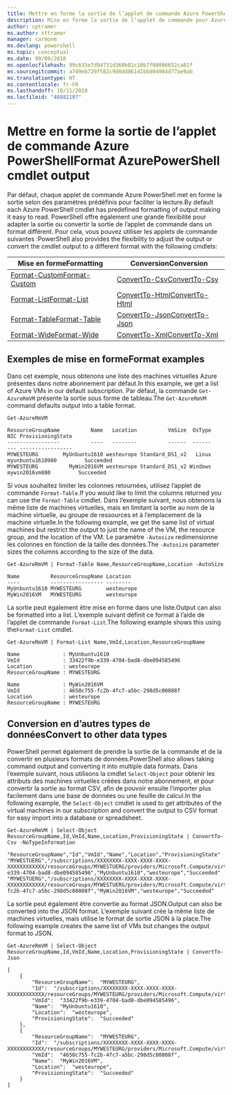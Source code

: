 ```yaml
---
title: Mettre en forme la sortie de l’applet de commande Azure PowerShell
description: Mise en forme la sortie de l’applet de commande pour Azure PowerShell.
author: sptramer
ms.author: sttramer
manager: carmonm
ms.devlang: powershell
ms.topic: conceptual
ms.date: 09/09/2018
ms.openlocfilehash: 99c635e7d94731d360b81c10b7f08086652ca81f
ms.sourcegitcommit: a749eb729f583c9d0dd86141bbd04984d77ae9ab
ms.translationtype: HT
ms.contentlocale: fr-FR
ms.lasthandoff: 10/11/2018
ms.locfileid: "48882107"
---
```

# <a name="format-azurepowershell-cmdlet-output"></a><span data-ttu-id="d4c83-103">Mettre en forme la sortie de l’applet de commande Azure PowerShell</span><span class="sxs-lookup"><span data-stu-id="d4c83-103">Format AzurePowerShell cmdlet output</span></span>

<span data-ttu-id="d4c83-104">Par défaut, chaque applet de commande Azure PowerShell met en forme la sortie selon des paramètres prédéfinis pour faciliter la lecture.</span><span class="sxs-lookup"><span data-stu-id="d4c83-104">By default each Azure PowerShell cmdlet has predefined formatting of output making it easy to read.</span></span>  <span data-ttu-id="d4c83-105">PowerShell offre également une grande flexibilité pour adapter la sortie ou convertir la sortie de l’applet de commande dans un format différent. Pour cela, vous pouvez utiliser les applets de commande suivantes :</span><span class="sxs-lookup"><span data-stu-id="d4c83-105">PowerShell also provides the flexibility to adjust the output or convert the cmdlet output to a different format with the following cmdlets:</span></span>

| <span data-ttu-id="d4c83-106">Mise en forme</span><span class="sxs-lookup"><span data-stu-id="d4c83-106">Formatting</span></span>      | <span data-ttu-id="d4c83-107">Conversion</span><span class="sxs-lookup"><span data-stu-id="d4c83-107">Conversion</span></span>       |
|-----------------|------------------|
| [<span data-ttu-id="d4c83-108">Format-Custom</span><span class="sxs-lookup"><span data-stu-id="d4c83-108">Format-Custom</span></span>](/powershell/module/microsoft.powershell.utility/format-custom) | [<span data-ttu-id="d4c83-109">ConvertTo-Csv</span><span class="sxs-lookup"><span data-stu-id="d4c83-109">ConvertTo-Csv</span></span>](/powershell/module/microsoft.powershell.utility/convertto-csv)  |
| [<span data-ttu-id="d4c83-110">Format-List</span><span class="sxs-lookup"><span data-stu-id="d4c83-110">Format-List</span></span>](/powershell/module/microsoft.powershell.utility/format-list)   | [<span data-ttu-id="d4c83-111">ConvertTo-Html</span><span class="sxs-lookup"><span data-stu-id="d4c83-111">ConvertTo-Html</span></span>](/powershell/module/microsoft.powershell.utility/convertto-html) |
| [<span data-ttu-id="d4c83-112">Format-Table</span><span class="sxs-lookup"><span data-stu-id="d4c83-112">Format-Table</span></span>](/powershell/module/microsoft.powershell.utility/format-table)  | [<span data-ttu-id="d4c83-113">ConvertTo-Json</span><span class="sxs-lookup"><span data-stu-id="d4c83-113">ConvertTo-Json</span></span>](/powershell/module/microsoft.powershell.utility/convertto-json) |
| [<span data-ttu-id="d4c83-114">Format-Wide</span><span class="sxs-lookup"><span data-stu-id="d4c83-114">Format-Wide</span></span>](/powershell/module/microsoft.powershell.utility/format-wide)   | [<span data-ttu-id="d4c83-115">ConvertTo-Xml</span><span class="sxs-lookup"><span data-stu-id="d4c83-115">ConvertTo-Xml</span></span>](/powershell/module/microsoft.powershell.utility/convertto-xml)  |

## <a name="format-examples"></a><span data-ttu-id="d4c83-116">Exemples de mise en forme</span><span class="sxs-lookup"><span data-stu-id="d4c83-116">Format examples</span></span>

<span data-ttu-id="d4c83-117">Dans cet exemple, nous obtenons une liste des machines virtuelles Azure présentes dans notre abonnement par défaut.</span><span class="sxs-lookup"><span data-stu-id="d4c83-117">In this example, we get a list of Azure VMs in our default subscription.</span></span>  <span data-ttu-id="d4c83-118">Par défaut, la commande `Get-AzureRmVM` présente la sortie sous forme de tableau.</span><span class="sxs-lookup"><span data-stu-id="d4c83-118">The `Get-AzureRmVM` command defaults output into a table format.</span></span>

```azurepowershell-interactive
Get-AzureRmVM
```

```output
ResourceGroupName          Name   Location          VmSize  OsType              NIC ProvisioningState
-----------------          ----   --------          ------  ------              --- -----------------
MYWESTEURG        MyUnbuntu1610 westeurope Standard_DS1_v2   Linux myunbuntu1610980         Succeeded
MYWESTEURG          MyWin2016VM westeurope Standard_DS1_v2 Windows   mywin2016vm880         Succeeded
```

<span data-ttu-id="d4c83-119">Si vous souhaitez limiter les colonnes retournées, utilisez l’applet de commande `Format-Table`.</span><span class="sxs-lookup"><span data-stu-id="d4c83-119">If you would like to limit the columns returned you can use the `Format-Table` cmdlet.</span></span> <span data-ttu-id="d4c83-120">Dans l’exemple suivant, nous obtenons la même liste de machines virtuelles, mais en limitant la sortie au nom de la machine virtuelle, au groupe de ressources et à l’emplacement de la machine virtuelle.</span><span class="sxs-lookup"><span data-stu-id="d4c83-120">In the following example, we get the same list of virtual machines but restrict the output to just the name of the VM, the resource group, and the location of the VM.</span></span>  <span data-ttu-id="d4c83-121">Le paramètre `-Autosize` redimensionne les colonnes en fonction de la taille des données.</span><span class="sxs-lookup"><span data-stu-id="d4c83-121">The `-Autosize` parameter sizes the columns according to the size of the data.</span></span>

```azurepowershell-interactive
Get-AzureRmVM | Format-Table Name,ResourceGroupName,Location -AutoSize
```

```output
Name          ResourceGroupName Location
----          ----------------- --------
MyUnbuntu1610 MYWESTEURG        westeurope
MyWin2016VM   MYWESTEURG        westeurope
```

<span data-ttu-id="d4c83-122">La sortie peut également être mise en forme dans une liste.</span><span class="sxs-lookup"><span data-stu-id="d4c83-122">Output can also be formatted into a list.</span></span> <span data-ttu-id="d4c83-123">L’exemple suivant définit ce format à l’aide de l’applet de commande `Format-List`.</span><span class="sxs-lookup"><span data-stu-id="d4c83-123">The following example shows this using the`Format-List` cmdlet.</span></span>

```azurepowershell-interactive
Get-AzureRmVM | Format-List Name,VmId,Location,ResourceGroupName
```

```output
Name              : MyUnbuntu1610
VmId              : 33422f9b-e339-4704-bad8-dbe094585496
Location          : westeurope
ResourceGroupName : MYWESTEURG

Name              : MyWin2016VM
VmId              : 4650c755-fc2b-4fc7-a5bc-298d5c00808f
Location          : westeurope
ResourceGroupName : MYWESTEURG
```

## <a name="convert-to-other-data-types"></a><span data-ttu-id="d4c83-124">Conversion en d’autres types de données</span><span class="sxs-lookup"><span data-stu-id="d4c83-124">Convert to other data types</span></span>

<span data-ttu-id="d4c83-125">PowerShell permet également de prendre la sortie de la commande et de la convertir en plusieurs formats de données.</span><span class="sxs-lookup"><span data-stu-id="d4c83-125">PowerShell also allows taking command output and converting it into multiple data formats.</span></span> <span data-ttu-id="d4c83-126">Dans l’exemple suivant, nous utilisons la cmdlet `Select-Object` pour obtenir les attributs des machines virtuelles créées dans notre abonnement, et pour convertir la sortie au format CSV, afin de pouvoir ensuite l’importer plus facilement dans une base de données ou une feuille de calcul.</span><span class="sxs-lookup"><span data-stu-id="d4c83-126">In the following example, the `Select-Object` cmdlet is used to get attributes of the virtual machines in our subscription and convert the output to CSV format for easy import into a database or spreadsheet.</span></span>

```azurepowershell-interactive
Get-AzureRmVM | Select-Object ResourceGroupName,Id,VmId,Name,Location,ProvisioningState | ConvertTo-Csv -NoTypeInformation
```

```output
"ResourceGroupName","Id","VmId","Name","Location","ProvisioningState"
"MYWESTUERG","/subscriptions/XXXXXXXX-XXXX-XXXX-XXXX-XXXXXXXXXXXX/resourceGroups/MYWESTUERG/providers/Microsoft.Compute/virtualMachines/MyUnbuntu1610","33422f9b-e339-4704-bad8-dbe094585496","MyUnbuntu1610","westeurope","Succeeded"
"MYWESTUERG","/subscriptions/XXXXXXXX-XXXX-XXXX-XXXX-XXXXXXXXXXXX/resourceGroups/MYWESTUERG/providers/Microsoft.Compute/virtualMachines/MyWin2016VM","4650c755-fc2b-4fc7-a5bc-298d5c00808f","MyWin2016VM","westeurope","Succeeded"
```

<span data-ttu-id="d4c83-127">La sortie peut également être convertie au format JSON.</span><span class="sxs-lookup"><span data-stu-id="d4c83-127">Output can also be converted into the JSON format.</span></span>  <span data-ttu-id="d4c83-128">L’exemple suivant crée la même liste de machines virtuelles, mais utilise le format de sortie JSON à la place.</span><span class="sxs-lookup"><span data-stu-id="d4c83-128">The following example creates the same list of VMs but changes the output format to JSON.</span></span>

```azurepowershell-interactive
Get-AzureRmVM | Select-Object ResourceGroupName,Id,VmId,Name,Location,ProvisioningState | ConvertTo-Json
```

```output
[
    {
        "ResourceGroupName":  "MYWESTEURG",
        "Id":  "/subscriptions/XXXXXXXX-XXXX-XXXX-XXXX-XXXXXXXXXXXX/resourceGroups/MYWESTEURG/providers/Microsoft.Compute/virtualMachines/MyUnbuntu1610",
        "VmId":  "33422f9b-e339-4704-bad8-dbe094585496",
        "Name":  "MyUnbuntu1610",
        "Location":  "westeurope",
        "ProvisioningState":  "Succeeded"
    },
    {
        "ResourceGroupName":  "MYWESTEURG",
        "Id":  "/subscriptions/XXXXXXXX-XXXX-XXXX-XXXX-XXXXXXXXXXXX/resourceGroups/MYWESTEURG/providers/Microsoft.Compute/virtualMachines/MyWin2016VM",
        "VmId":  "4650c755-fc2b-4fc7-a5bc-298d5c00808f",
        "Name":  "MyWin2016VM",
        "Location":  "westeurope",
        "ProvisioningState":  "Succeeded"
    }
]
```
